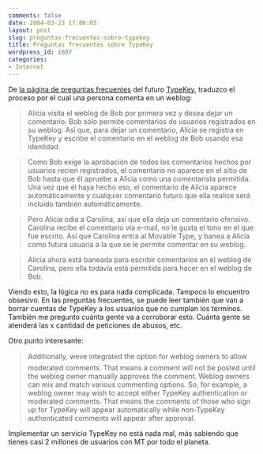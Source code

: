 ```yaml
---
comments: false
date: 2004-03-23 17:06:03
layout: post
slug: preguntas-frecuentes-sobre-typekey
title: Preguntas frecuentes sobre TypeKey
wordpress_id: 1607
categories:
- Internet
---
```


De [la página de preguntas frecuentes](http://www.typekey.com/faq/) del futuro [TypeKey](http://www.typekey.com), traduzco el proceso por el cual una persona comenta en un weblog:





> Alicia visita el weblog de Bob por primera vez y desea dejar un comentario. Bob sólo permite comentarios de usuarios registrados en su weblog. Así que, para dejar un comentario, Alicia se registra en TypeKey y escribe el comentario en el weblog de Bob usando esa identidad.
> 
> 


> 
> Como Bob exige la aprobación de todos los comentarios hechos por usuarios recien registrados, el comentario no aparece en el sitio de Bob hasta que él apruebe a Alicia como una comentarista permitida. Una vez que él haya hecho eso, el comentario de Alicia aparece automáticamente y cualquier comentario futuro que ella realice será incluído también automáticamente.
> 
> 


> 
> Pero Alicia odia a Carolina, así que ella deja un comentario ofensivo. Carolina recibe el comentario vía e-mail, no le gusta el tono en el que fue escrito. Así que Carolina entra al Movable Type, y banea a Alicia como futura usuaria a la que se le permite comentar en su weblog.
> 
> 


> 
> Alicia ahora está baneada para escribir comentarios en el weblog de Carolina, pero ella todavía está permitida para hacer en el weblog de Bob.
> 
> 







Viendo esto, la lógica no es para nada complicada. Tampoco lo encuentro obsesivo. En las preguntas frecuentes, se puede leer también que van a borrar cuentas de TypeKey a los usuarios que no cumplan los términos. También me pregunto cuánta gente va a corroborar esto. Cuánta gente se atenderá las x cantidad de peticiones de abusos, etc.





Otro punto interesante:





> Additionally, weve integrated the option for weblog owners to allow moderated comments. That means a comment will not be posted until the weblog owner manually approves the comment. Weblog owners can mix and match various commenting options. So, for example, a weblog owner may wish to accept either TypeKey authentication or moderated comments. That means the comments of those who sign up for TypeKey will appear automatically while non-TypeKey authenticated comments will appear after approval.





Implementar un servicio TypeKey no está nada mal, más sabiendo que tienes casi 2 millones de usuarios con MT por todo el planeta.




 
